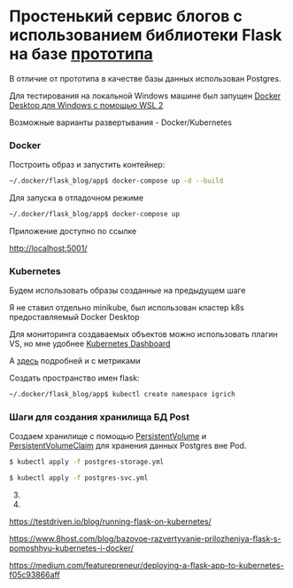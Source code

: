 # Простенький сервис блогов с использованием библиотеки Flask на базе [прототипа](https://www.digitalocean.com/community/tutorials/how-to-make-a-web-application-using-flask-in-python-3-ru)

В отличие от прототипа в качестве базы данных использован Postgres.

Для тестирования на локальной Windows машине был запущен [Docker Desktop для Windows с помощью WSL 2](https://docs.microsoft.com/ru-ru/windows/wsl/tutorials/wsl-containers)

Возможные варианты развертывания - Docker/Kubernetes

### Docker

Построить образ и запустить контейнер:
```sh
~/.docker/flask_blog/app$ docker-compose up -d --build
```
Для запуска в отладочном режиме
```sh
~/.docker/flask_blog/app$ docker-compose up
```

Приложение доступно по ссылке

[http://localhost:5001/](http://localhost:5001/)

### Kubernetes
Будем использовать образы созданные на предыдущем шаге

Я не ставил отдельно minikube, был использован кластер k8s предоставляемый Docker Desktop

Для мониторинга создаваемых объектов можно использовать плагин VS, но мне удобнее [Kubernetes Dashboard](https://kubernetes.io/docs/tasks/access-application-cluster/web-ui-dashboard/)

А [здесь](https://andrewlock.net/running-kubernetes-and-the-dashboard-with-docker-desktop/) подробней и с метриками

Создать пространство имен flask:
```sh
~/.docker/flask_blog/app$ kubectl create namespace igrich
```

### Шаги для создания хранилища БД Post

Создаем хранилище с помощью [PersistentVolume](https://kubernetes.io/docs/concepts/storage/persistent-volumes/#persistent-volumes) и [PersistentVolumeClaim](https://kubernetes.io/docs/concepts/storage/persistent-volumes/#persistentvolumeclaims) для хранения данных Postgres вне Pod.

```sh
$ kubectl apply -f postgres-storage.yml
```

```sh
$ kubectl apply -f postgres-svc.yml 
```
3. 
4. 


 

https://testdriven.io/blog/running-flask-on-kubernetes/

https://www.8host.com/blog/bazovoe-razvertyvanie-prilozheniya-flask-s-pomoshhyu-kubernetes-i-docker/

https://medium.com/featurepreneur/deploying-a-flask-app-to-kubernetes-f05c93866aff

